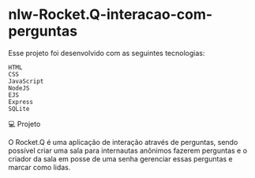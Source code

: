 # nlw-Rocket.Q-interacao-com-perguntas

Esse projeto foi desenvolvido com as seguintes tecnologias:

    HTML
    CSS
    JavaScript
    NodeJS
    EJS
    Express
    SQLite

💻 Projeto

O Rocket.Q é uma aplicação de interação através de perguntas, sendo possível criar uma sala para internautas anônimos fazerem perguntas e o criador da sala em posse de uma senha gerenciar essas perguntas e marcar como lidas.
